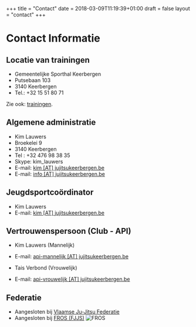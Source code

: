 +++
title = "Contact"
date = 2018-03-09T11:19:39+01:00
draft = false
layout = "contact"
+++
# Contact Informatie
## Locatie van trainingen
* Gemeentelijke Sporthal Keerbergen
* Putsebaan 103
* 3140 Keerbergen
* Tel.: +32 15 51 80 71

Zie ook: [trainingen](/trainingen).

## Algemene administratie
* Kim Lauwers
* Broekelei 9
* 3140 Keerbergen
* Tel : +32 476 98 38 35
* Skype: kim_lauwers
* E-mail: [kim [AT] jujitsukeerbergen.be](mailto:kim@jujitsukeerbergen.be)
* E-mail: [info [AT] jujitsukeerbergen.be](mailto:info@jujitsukeerbergen.be)

## Jeugdsportcoördinator
* Kim Lauwers
* E-mail: [kim [AT] jujitsukeerbergen.be](mailto:kim@jujitsukeerbergen.be)

## Vertrouwenspersoon (Club - API)
* Kim Lauwers (Mannelijk)
* E-mail: [api-mannelijk [AT] jujitsukeerbergen.be](mailto:api-mannelijk@jujitsukeerbergen.be)

* Tais Verbond (Vrouwelijk)
* E-mail: [api-vrouwelijk [AT] jujitsukeerbergen.be](mailto:api-vrouwelijk@jujitsukeerbergen.be )

## Federatie
* Aangesloten bij [Vlaamse Ju-Jitsu Federatie](http://vjjf.be)
* Aangesloten bij [FROS (FJJS)](http://www.fros.be/sportfiche/martial-arts)
![FROS](/images/fros.jpg "FROS")